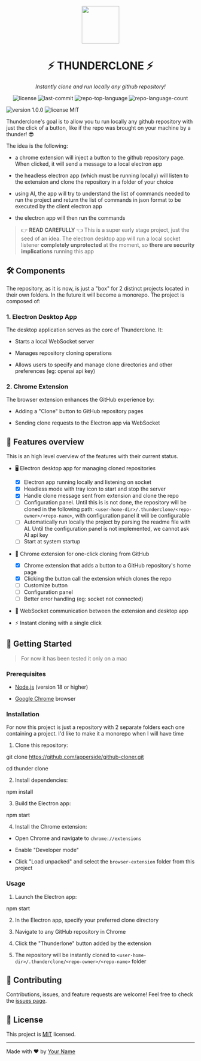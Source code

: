 <p align="center">
  <img src="https://github.com/user-attachments/assets/2dc5f9cd-1471-41af-b3fc-db916c1dff84" width="100" />

</p>
<p align="center">
    <h1 align="center">⚡ THUNDERCLONE ⚡</h1>
</p>
<p align="center">
    <em>Instantly clone and run locally any github repository!</em>
</p>
<p align="center">
	<img src="https://img.shields.io/github/license/apperside/dockerify.ai?style=flat&color=0080ff" alt="license">
	<img src="https://img.shields.io/github/last-commit/apperside/dockerify.ai?style=flat&logo=git&logoColor=white&color=0080ff" alt="last-commit">
	<img src="https://img.shields.io/github/languages/top/apperside/dockerify.ai?style=flat&color=0080ff" alt="repo-top-language">
	<img src="https://img.shields.io/github/languages/count/apperside/dockerify.ai?style=flat&color=0080ff" alt="repo-language-count">
<p>

![version 1.0.0](https://img.shields.io/badge/version-1.0.0-blue.svg) ![license MIT](https://img.shields.io/badge/license-MIT-green.svg)

Thunderclone's goal is to allow you tu run locally any github repository with just the click of a button, like if the repo was brought on your machine by a thunder! 😎

The idea is the following:

- a chrome extension will inject a button to the github repository page. When clicked, it will send a message to a local electron app

- the headless electron app (which must be running locally) will listen to the extension and clone the repository in a folder of your choice

- using AI, the app will try to understand the list of commands needed to run the project and return the list of commands in json format to be executed by the client electron app

- the electron app will then run the commands

> 👉 **READ CAREFULLY** 👈
> This is a super early stage project, just the seed of an idea. The electron desktop app will run a local socket listener **completely unprotected** at the moment, so **there are security implications** running this app

## 🛠️ Components

The repository, as it is now, is just a "box" for 2 distinct projects located in their own folders.
In the future it will become a monorepo.
The project is composed of:

### 1\. Electron Desktop App

The desktop application serves as the core of Thunderclone. It:

- Starts a local WebSocket server

- Manages repository cloning operations

- Allows users to specify and manage clone directories and other preferences (eg: openai api key)

### 2\. Chrome Extension

The browser extension enhances the GitHub experience by:

- Adding a "Clone" button to GitHub repository pages

- Sending clone requests to the Electron app via WebSocket

## 🌟 Features overview

This is an high level overview of the features with their current status.

- 🖥️ Electron desktop app for managing cloned repositories

  - [x] Electron app running locally and listening on socket
  - [x] Headless mode with tray icon to start and stop the server
  - [x] Handle clone message sent from extension and clone the repo
  - [ ] Configuration panel.
        Until this is is not done, the repository will be cloned in the following path: `<user-home-dir>/.thunderclone/<repo-owner>/<repo-name>`, with configuration panel it will be configurable
  - [ ] Automatically run locally the project by parsing the readme file with AI.
        Until the configuration panel is not implemented, we cannot ask AI api key
  - [ ] Start at system startup

- 🧩 Chrome extension for one-click cloning from GitHub

  - [x] Chrome extension that adds a button to a GitHub repository's home page
  - [x] Clicking the button call the extension which clones the repo
  - [ ] Customize button
  - [ ] Configuration panel
  - [ ] Better error handling (eg: socket not connected)

- 🔗 WebSocket communication between the extension and desktop app

- ⚡ Instant cloning with a single click

## 🚀 Getting Started

> For now it has been tested it only on a mac

### Prerequisites

- [Node.js](https://nodejs.org/) (version 18 or higher)

- [Google Chrome](https://www.google.com/chrome/) browser

### Installation

For now this project is just a repository with 2 separate folders each one containing a project. I'd like to make it a monorepo when I will have time

1. Clone this repository:

git clone https://github.com/apperside/github-cloner.git

cd thunder clone

2. Install dependencies:

npm install

3. Build the Electron app:

npm start

4. Install the Chrome extension:

- Open Chrome and navigate to `chrome://extensions`

- Enable "Developer mode"

- Click "Load unpacked" and select the `browser-extension` folder from this project

### Usage

1. Launch the Electron app:

npm start

2. In the Electron app, specify your preferred clone directory

3. Navigate to any GitHub repository in Chrome

4. Click the "Thunderlone" button added by the extension

5. The repository will be instantly cloned to `<user-home-dir>/.thunderclone/<repo-owner>/<repo-name>` folder

## 🤝 Contributing

Contributions, issues, and feature requests are welcome! Feel free to check the [issues page](https://github.com/yourusername/github-cloner/issues).

## 📝 License

This project is [MIT](https://opensource.org/licenses/MIT) licensed.

---

Made with ❤️ by [Your Name](https://github.com/yourusername)

